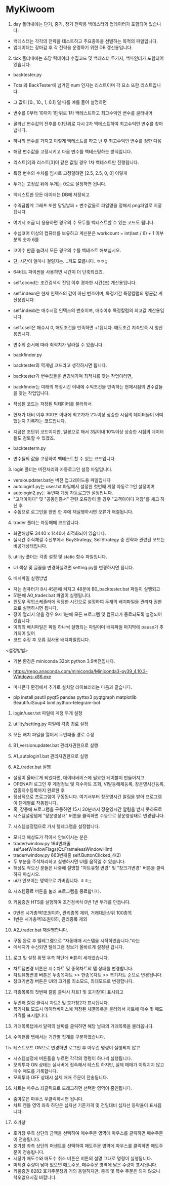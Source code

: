 # MyKiwoom

1. day 폴더내에는 단기, 중기, 장기 전략용 백테스터와 업데이터가 포함되어 있습니다.
- 백테스터는 각각의 전략을 테스트하고 주요종목을 선별하는 목적의 파일입니다.
- 업데이터는 장마감 후 각 전략을 운영하기 위한 DB 갱신용입니다.

2. tick 폴더내에는 초당 틱데이터 수집코드 및 백테스터 두가지, 백파인더가 포함되어 있습니다.

- backtester.py
- Total과 BackTester에 넘겨진 num 인자는 리스트이며 각 요소 또한 리스트입니다.
- 그 값이 [0., 10., 1, 0.1] 일 때를 예를 들어 설명하면
- 변수를 0부터 10까지 1단위로 1차 백테스트하고 최고수익인 변수를 골라내어
- 골라낸 변수값의 전후를 0.1단위로 다시 2차 백테스트하여 최고수익인 변수를 찾아냅니다.
- 하나의 변수를 가지고 이렇게 백테스트를 하고 난 후 최고수익인 변수를 정한 다음
- 해당 변수값을 고정시키고 다음 변수를 백테스팅하는 방식입니다.
- 리스트[2]와 리스트[3]이 같은 값일 경우 1차 백테스트만 진행됩니다.
- 특정 변수의 수치를 임시로 고정할려면 [2.5, 2.5, 0, 0] 이렇게
- 두개는 고정값 뒤에 두개는 0으로 설정하면 됩니다.
- 백테스트한 모든 데이터는 DB에 저장되고
- 수익급합계 그래프 또한 당일날짜 + 변수값들로 파일명을 정해서 png파일로 저장됩니다.
- 여기서 조금 더 응용하면 경우의 수 모두를 백테스트할 수 있는 코드도 됩니다.
- 수십코어 이상의 컴퓨터를 보유하고 계신분은 workcount = int(last / 6) + 1 이부분의 숫자 6를
- 코어수 만큼 늘려서 모든 경우의 수를 백테스트 해보십시오.
- 단, 시간이 얼마나 걸릴지는....저도 모릅니다. ㅎㅎ;;
- 64비트 파이썬을 사용하면 시간이 더 단축되겠죠.
- self.ccond는 조건검색식 진입 이후 경과한 시간(초) 계산용입니다.
- self.indexn은 현재 인덱스의 값이 아닌 번호이며, 특정기간 특정칼럼의 평균값 계산용입니다.
- self.indexb는 매수시점 인덱스의 번호이며, 매수이후 특정칼럼의 최고값 계산용입니다.
- self.csell은 매수시 0, 매도조건을 만족하면 +1됩니다. 매도조건 지속만족 시 청산용입니다.
- 변수의 순서에 따라 최적치가 달라질 수 있습니다.

- backfinder.py
- backtester의 역개념 코드라고 생각하시면 됩니다.
- backtester가 변수값들을 변경해가며 최적치를 찾는 작업이라면,
- backfinder는 미래의 특정시간 이내에 수익조건을 만족하는 현재시점의 변수값들을 찾는 작업입니다.
- 작성된 코드는 저장된 틱데이터를 불러와서
- 현재가 대비 이후 300초 이내에 최고가가 2%이상 상승한 시점의 데이터들이 어떠했는지 기록하는 코드입니다.
- 지금은 초단위 코드이지만, 일봉으로 해서 3일이내 10%이상 상승한 시점의 데이터들도 검토할 수 있겠죠.

- backtesterm.py
- 변수들의 값을 고정하여 백테스트할 수 있는 코드입니다.

3. login 폴더는 버전처리와 자동로그인 설정 파일입니다.
- versioupdater.bat는 버전 업그레이드용 파일입니다
- autologin1.py는 user.txt 파일에서 설정한 첫번째 계정 자동로그인 설정이며
- autologin2.py는 두번째 계정 자동로그인 설정입니다.
- "고객아이디" 및 "공동인증서" 관련 오류창이 뜰 경우 "고객아이디 저장"를 체크 하신 후
- 수동으로 로그인을 한번 한 후에 재실행하시면 오류가 해결됩니다.

4. trader 폴더는 자동매매 코드입니다.
- 화면해상도 3440 x 1440에 최적화되어 있습니다.
- 실시간 주식체결 수신부에서 BuyStrategy, SellStrategy 중 전략과 관련된 코드는 비공개상태입니다.

5. utility 폴더는 각종 설정 및 static 함수 파일입니다.
- UI 색상 및 글꼴을 변경하실려면 setting.py를 변경하시면 됩니다.

6. 배치파일 실행방법
- 저는 컴퓨터가 8시 45분에 켜지고 48분에 B0_backtester.bat 파일이 실행되고
- 51분에 A0_trader.bat 파일이 실행됩니다.
- 윈도우 작업스케줄러에 적당한 시간으로 설정하여 두개의 배치파일을 관리자 권한으로 실행하시면 됩니다.
- 장이 열리지 않을 경우 9시 1분에 모든 프로그램 및 컴퓨터가 종료되도록 설정되어 있습니다.
- 이외의 배치파일은 파일 하나씩 실행되는 파일이며 배치파일 마지막에 pause가 추가되어 있어
- 코드 수정 후 오류 검사용 배치파일입니다.

<설정방법>

- 기본 환경은 miniconda 32bit python 3.9버전입니다.

- https://repo.anaconda.com/miniconda/Miniconda3-py39_4.10.3-Windows-x86.exe

- 미니콘다 환경에서 추가로 설치할 라이브러리는 다음과 같습니다.

- pip install psutil pyqt5 pandas pyttsx3 pyqtgraph matplotlib BeautifulSoup4 lxml python-telegram-bot

1. login/user.txt 파일에 계정 두개 설정

2. utility/setting.py 파일에 각종 경로 설정

3. 모든 배치 파일을 열어서 두번째줄 경로 수정

4. B1_versionupdater.bat 관리자권한으로 실행

5. A1_autologin1.bat 관리자권한으로 실행

6. A2_trader.bat 실행
- 설정이 올바르게 되었다면, 데이터베이스에 필요한 테이블이 만들어지고
- OPENAPI 로그인 후 계정정보 및 지수차트 조회, VI발동해체등록, 장운영시간등록, 업종지수등록까지 완료한 후
- 정상적으로 프로그램이 구동됩니다. 여기서부터 장운영시간 알림을 받아 프로그램이 단계별로 작동됩니다.
- 혹, 장중에 프로그램을 구동하면 15시 20분까지 장운영시간 알림을 받지 못하므로
- 시스템설정탭에 "장운영상태" 버튼을 클릭하면 수동으로 장운영상태로 변경됩니다.

7. 시스템설정탭으로 가서 텔레그램을 설정합니다.
- 모니터 해상도가 작아서 안보이시는 분은
- trader/window.py 194번째줄 self.setWindowFlags(Qt.FramelessWindowHint)
- trader/window.py 663번째줄 self.ButtonClicked_4(2)
- 두 부분을 주석처리하고 실행하시면 UI를 움직일 수 있습니다.
- 해상도 작으신 분들은 나중에 설명할 "차트유형 변경" 및 "창크기변경" 버튼을 클릭하지 마십시오.
- ui가 안보이는 영역으로 가버립니다. ㅎㅎ;;

8. 시스템종료 버튼을 눌러 프로그램을 종료합니다.

9. 키움증권 HTS를 실행하여 조건검색식 0번 1번 두개를 만듭니다.
- 0번은 시가총액1조원이하, 관리종목 제외, 거래대금상위 100종목
- 1번은 시가총액1조원이하, 관리종목 제외

10. A2_trader.bat 재실행합니다.
- 구동 완료 후 텔레그램으로 "자동매매 시스템을 시작하였습니다."라는
- 메세지가 수신되면 텔레그램 정보가 올바르게 설정된 겁니다.

11. 로그 및 설정 위젯 우측 하단에 버튼이 세개있습니다.
- 차트탭변경 버튼은 지수차트 및 종목차트의 탭 상태를 변경합니다.
- 차트유형변경 버튼은 두종목차트 >> 한종목차트 >> 복기차트 순으로 변경됩니다.
- 창크기변경 버튼은 UI의 크기를 최소모드, 최대모드로 변경합니다.

12. 각종목록의 첫번째 칼럼 클릭시 차트1 및 호가창1이 표시되고
- 두번째 칼럼 클릭시 차트2 및 호가창2가 표시됩니다.
- 복기차트 모드시 데이터베이스에 저장된 체결목록을 불러와서 차트에 매수 및 매도가격를 표시합니다.

13. 거래목록탭에서 달력의 날짜를 클릭하면 해당 날짜의 거래목록을 불러옵니다.

14. 수익현황 탭에서는 기간별 집계를 구분하였습니다.

15. 테스트모드 ON으로 변경하면 로그인 후 아무런 명령이 실행되지 않고
- 시스템설정에 버튼들을 누르면 각각의 명령이 하나씩 실행됩니다.
- 모의투자 ON 상태는 실서버에 접속해서 테스트 하지만, 실제 매매가 이뤄지지 않고 매수 매도를 기록합니다.
- 모의투자 OFF 상태시 실제 매매 주문이 전송됩니다.

16. 차트는 마우스 좌클릭으로 드래그하면 선택한 영역이 줌인됩니다.
- 줌아웃은 마우스 우클릭하시면 됩니다.
- 차트 캔들 영역 좌측 하단은 십자선 기준가격 및 전일대비 십자선 등락율이 표시됩니다.

17. 호가창
- 호가창 우측 상단의 금액을 선택하여 매수주문 영역에 마우스를 클릭하면 매수주문이 전송됩니다.
- 호가창 좌측 상단의 퍼센트를 선택하여 매도주문 영역에 마우스를 클릭하면 매도주문이 전송됩니다.
- 시장가 매도수와 매도수 취소 버튼은 버튼의 설명 그대로 명령이 실행됩니다.
- 미체결 수량이 남아 있으면 매도주문, 매수주문 영역에 남은 수량이 표시됩니다.
- 키움증권 8282 호가주문창과 거의 동일하지만, 중복 및 복수 주문은 되지 않으니 착오없으시길 바랍니다.
